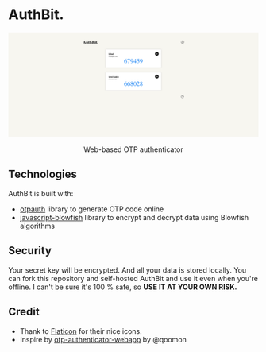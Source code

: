 ﻿# AuthBit.
![](src/img/screenshot.png)
<center>Web-based OTP authenticator</center>

## Technologies

AuthBit is built with: 
 - [otpauth](https://github.com/hectorm/otpauth) library to generate OTP code online
 - [javascript-blowfish](https://github.com/javascript-blowfish) library to encrypt and decrypt data using Blowfish algorithms

## Security
Your secret key will be encrypted. And all your data is stored locally. 
You can fork this repository and self-hosted AuthBit and use it even when you're offline.
I can't be sure it's 100 % safe, so **USE IT AT YOUR OWN RISK.**

## Credit
 - Thank to [Flaticon](https://flaticon.com) for their nice icons.
 - Inspire by [otp-authenticator-webapp](https://github.com/qoomon/otp-authentcator-webapp) by @qoomon

